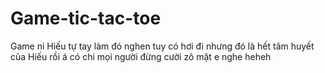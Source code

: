 ﻿# Game-tic-tac-toe
Game ni Hiếu tự tay làm đó nghen tuy có hơi đi nhưng đó là hết tâm huyết của Hiếu rồi á có chi mọi người đừng cười zô mặt e nghe heheh
